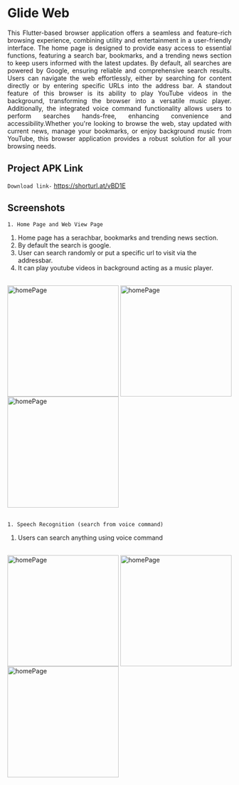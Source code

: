 # Glide Web


<p align = "justify">This Flutter-based browser application offers a seamless and feature-rich browsing experience, combining utility and entertainment in a user-friendly interface. The home page is designed to provide easy access to essential functions, featuring a search bar, bookmarks, and a trending news section to keep users informed with the latest updates. By default, all searches are powered by Google, ensuring reliable and comprehensive search results. Users can navigate the web effortlessly, either by searching for content directly or by entering specific URLs into the address bar. A standout feature of this browser is its ability to play YouTube videos in the background, transforming the browser into a versatile music player. Additionally, the integrated voice command functionality allows users to perform searches hands-free, enhancing convenience and accessibility.Whether you're looking to browse the web, stay updated with current news, manage your bookmarks, or enjoy background music from YouTube, this browser application provides a robust solution for all your browsing needs.</p>


## Project APK Link
`Download link-` https://shorturl.at/vBD1E
<br />
## Screenshots
`1. Home Page and Web View Page` <br />
1. Home page has a serachbar, bookmarks and trending news section.
2. By default the search is google.
3. User can search randomly or put a specific url to visit via the addressbar.
4. It can play youtube videos in background acting as a music player.
<br />
<img align="center" alt ="homePage" width ="250" src="https://github.com/Nafis71/glide_web/assets/57575805/4ebec537-4c28-4526-b646-4dcdbda4c7a0"></img>
<img align="center" alt ="homePage" width ="250" src="https://github.com/Nafis71/glide_web/assets/57575805/dade2dd3-a373-49f6-ab7a-fa521cdffff9"></img>
<img align="center" alt ="homePage" width ="250" src="https://github.com/Nafis71/glide_web/assets/57575805/1cf018e3-685c-4796-ac90-ec32a2a6ae27"></img>
<br />
<br />

`1. Speech Recognition (search from voice command)` <br />
1. Users can search anything using voice command
<br />
<img align="center" alt ="homePage" width ="250" src="https://github.com/Nafis71/glide_web/assets/57575805/cd9ed5bb-469c-41b9-b007-9f87046299be"></img>
<img align="center" alt ="homePage" width ="250" src="https://github.com/Nafis71/glide_web/assets/57575805/2e4804c0-6768-4d50-8204-df07a5e0c2b6"></img>
<img align="center" alt ="homePage" width ="250" src="https://github.com/Nafis71/glide_web/assets/57575805/cf0560ee-77fc-4ab4-bc75-ae64da95d70b"></img>


